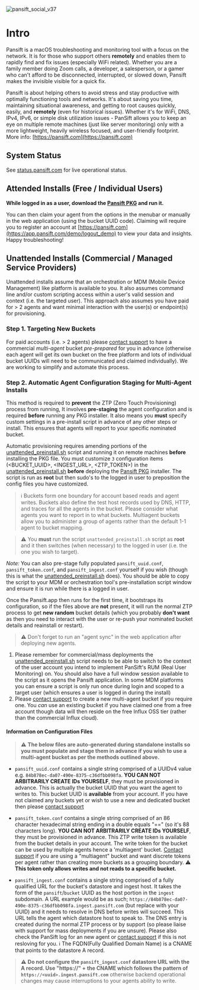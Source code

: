![pansift_social_v37](https://user-images.githubusercontent.com/4045949/153039199-940a88e8-1a62-4d78-9c74-48094f541336.jpg)

# Intro 

Pansift is a macOS troubleshooting and monitoring tool with a focus on the network. It is for those who support others **remotely** and enables them to rapidly find and fix issues (especially WiFi related). Whether you are a family member doing Zoom calls, a developer, a salesperson, or a gamer who can't afford to be disconnected, interrupted, or slowed down, Pansift makes the invisible visible for a quick fix.

Pansift is about helping others to avoid stress and stay productive with optimally functioning tools and networks. It's about saving you time, maintaining situational awareness, and getting to root causes quickly, easily, and **remotely** (even for historical issues). Whether it's for WiFi, DNS, IPv4, IPv6, or simple disk utilization issues - PanSift allows you to keep an eye on multiple remote machines (just like server monitoring) only with a more lightweight, heavily wireless focused, and user-friendly footprint. More info: [https://pansift.com](https://pansift.com) 
 
## System Status

See [status.pansift.com](https://status.pansift.com) for live operational status.

## Attended Installs (Free / Individual Users)

**While logged in as a user, download the [Pansift PKG](https://github.com/pansift/p3/raw/main/Pansift-0.6.1.pkg) and run it.**

You can then claim your agent from the options in the menubar or manually in the web application (using the bucket UUID code). Claiming will require you to register an account at [https://pansift.com](https://app.pansift.com/demo/logout_demo) to view your data and insights. Happy troubleshooting!

## Unattended Installs (Commercial / Managed Service Providers)

Unattended installs assume that an orchestration or MDM (Mobile Device Management) like platform is available to you. It also assumes command line and/or custom scripting access within a user's valid session and context (i.e. the targeted user). This approach also assumes you have paid for > 2 agents and want minimal interaction with the user(s) or endpoint(s) for provisioning.

### Step 1. Targeting New Buckets

For paid accounts (i.e. > 2 agents) please [contact support](https://pansift.com/contact) to have a commercial _multi-agent_ bucket _pre-prepared_ for you in advance (otherwise each agent will get its own bucket on the free platform and lots of individual bucket UUIDs will need to be communicated and claimed individually). We are working to simplify and automate this process.

### Step 2. Automatic Agent Configuration Staging for Multi-Agent Installs

This method is required to **prevent** the ZTP (Zero Touch Provisioning) process from running, It involves **pre-staging** the agent configuration and is required **before** running any PKG installer. It also means you **must** specify custom settings in a pre-install script in advance of any other steps or install. This ensures that agents will report to your specific nominated bucket.

Automatic provisioning requires amending portions of the [unattended_preinstall.sh](Scripts/unattended_preinstall.sh) script and running it on remote machines **before** installing the PKG file. You must customize `3` configuration items (<BUCKET_UUID>, <INGEST_URL>, <ZTP_TOKEN>) in the [unattended_preinstall.sh](Scripts/unattended_preinstall.sh) **before** deploying the [Pansift PKG](https://github.com/pansift/p3/raw/main/Pansift-0.6.1.pkg) installer. The script is run as **root** but then sudo's to the logged in user to preposition the config files you have customized.

> :information_source: Buckets form one boundary for account based reads and agent writes. Buckets also define the test host records used by DNS, HTTP, and traces for all the agents in the bucket. Please consider what agents you want to report in to what buckets. Multiagent buckets allow you to administer a group of agents rather than the default 1-1 agent to bucket mapping.

> :warning: You **must** run the script `unattended_preinstall.sh` script as **root** and it then switches (when necessary) to the logged in user (i.e. the one you wish to target).

*Note:* You can also pre-stage fully populated `pansift_uuid.conf`, `pansift_token.conf`, and `pansift_ingest.conf` yourself if you wish (though this is what the [unattended_preinstall.sh](Scripts/unattended_preinstall.sh) does). You should be able to copy the script to your MDM or orchestration tool's pre-installation script window and ensure it is run while there is a logged in user.

Once the Pansift.app then runs for the first time, it bootstraps its configuration, so if the files above are **not** present, it will run the normal ZTP process to get **new random** bucket details (which you probably **don't want** as then you need to interact with the user or re-push your nominated bucket details and reainstall or restart). 

> :warning: Don't forget to run an "agent sync" in the web application after deploying new agents. 

1. Please remember for commercial/mass deployments the [unattended_preinstall.sh](Scripts/unattended_preinstall.sh) script needs to be able to switch to the context of the user account you intend to implement PanSift's RUM (Real User Monitoring) on. You should also have a full window session available to the script as it opens the Pansift application. In some MDM platforms you can ensure a script is only run once during login and scoped to a target user (which ensures a user is logged in during the install)
2. Please [contact support](https://pansift.com/contact) to create a new multi-agent bucket if you require one. You _can_ use an existing bucket if you have claimed one from a free account though data will then reside on the free Influx OSS tier (rather than the commercial Influx cloud).

#### Information on Configuration Files

> :warning: **The below files are auto-generated during standalone installs so you must populate and stage them in advance if you wish to use a multi-agent bucket as per the methods outlined above.**

 * `pansift_uuid.conf` contains a single string comprised of a UUIDv4 value e.g. `84b878ec-da07-490e-8375-c36dfbb098fa`. **YOU CAN NOT ARBITRARILY CREATE IDs YOURSELF**, they must be provisioned in advance. This is actually the bucket UUID that you want the agent to writes to. This bucket UUID is **available** from your account. If you have not claimed any buckets yet or wish to use a new and dedicated bucket then please [contact support](https://pansift.com/contact)

 * `pansift_token.conf` contains a single string comprised of an 86 character hexadecimal string ending in a double equals "==" (so it's 88 characters long). **YOU CAN NOT ARBITRARILY CREATE IDs YOURSELF**, they must be provisioned in advance. This ZTP write token is available from the bucket details in your account. The write token for the bucket can be used by multiple agents hence a 'multiagent' bucket. [Contact support](https://pansift.com/contact) if you are using a "multiagent" bucket and want discrete tokens per agent rather than creating more buckets as a grouping boundary. :warning: **This token only allows writes and not reads to a specific bucket.**

 * `pansift_ingest.conf` contains a single string comprised of a fully qualified URL for the bucket's datastore and ingest host. It takes the form of the `pansift`/`bucket` UUID as the host portion in the `ingest` subdomain. A URL example would be as such; `https://84b878ec-da07-490e-8375-c36dfbb098fa.ingest.pansift.com` (but replace with your UUID) and it needs to resolve in DNS before writes will succeed. This URL tells the agent which datastore host to speak to. The DNS entry is created during the normal ZTP process or by support (so please liaise with support for mass deployments if you are unsure). Please also check the PanSift log for an new agent or [contact support](https://pansift.com/contact) if this is not resloving for you. :information_source: The FQDN(Fully Qualified Domain Name) is a CNAME that points to the datastore A record.

> :warning: **Do not configure the `pansift_ingest.conf` datastore URL with the A record. Use "https://" + the CNAME which follows the pattern of `https://<uuid>.ingest.pansift.com`** otherwise backend operational changes may cause interruptions to your agents ability to write.
